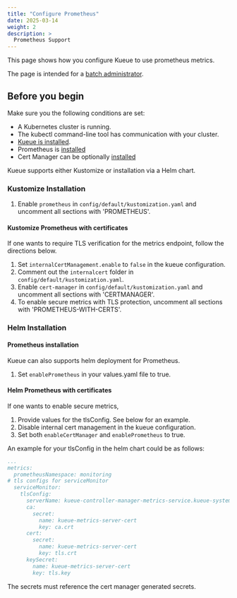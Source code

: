 ```yaml
---
title: "Configure Prometheus"
date: 2025-03-14
weight: 2
description: >
  Prometheus Support
---
```



This page shows how you configure Kueue to use prometheus metrics.

The page is intended for a [batch administrator](/docs/tasks#batch-administrator).

## Before you begin

Make sure you the following conditions are set:

- A Kubernetes cluster is running.
- The kubectl command-line tool has communication with your cluster.
- [Kueue is installed](/docs/installation).
- Prometheus is [installed](https://prometheus-operator.dev/docs/getting-started/installation/)
- Cert Manager can be optionally [installed](https://cert-manager.io/docs/installation/)

Kueue supports either Kustomize or installation via a Helm chart.

### Kustomize Installation

1. Enable `prometheus` in `config/default/kustomization.yaml` and uncomment all sections with 'PROMETHEUS'.

#### Kustomize Prometheus with certificates

If one wants to require TLS verification for the metrics endpoint, follow the directions below.

  1. Set `internalCertManagement.enable` to `false` in the kueue configuration.
  2. Comment out the `internalcert` folder in `config/default/kustomization.yaml`.
  3. Enable `cert-manager` in `config/default/kustomization.yaml` and uncomment all sections with 'CERTMANAGER'.
  4. To enable secure metrics with TLS protection, uncomment all sections with 'PROMETHEUS-WITH-CERTS'.

### Helm Installation

#### Prometheus installation

Kueue can also supports helm deployment for Prometheus.

1. Set `enablePrometheus` in your values.yaml file to true.

#### Helm Prometheus with certificates

If one wants to enable secure metrics,

1. Provide values for the tlsConfig. See below for an example.
2. Disable internal cert management in the kueue configuration.
3. Set both `enableCertManager` and `enablePrometheus` to true.

An example for your tlsConfig in the helm chart could be as follows:

```yaml
...
metrics:
  prometheusNamespace: monitoring
# tls configs for serviceMonitor
  serviceMonitor:
    tlsConfig:
      serverName: kueue-controller-manager-metrics-service.kueue-system.svc
      ca:
        secret:
          name: kueue-metrics-server-cert
          key: ca.crt
      cert:
        secret:
          name: kueue-metrics-server-cert
          key: tls.crt
      keySecret:
        name: kueue-metrics-server-cert
        key: tls.key
```

The secrets must reference the cert manager generated secrets.
